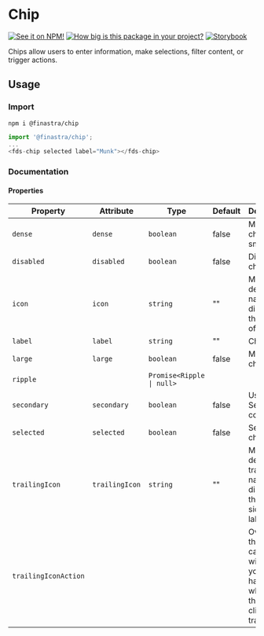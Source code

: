 # Chip

[![See it on NPM!](https://img.shields.io/npm/v/@finastra/chip?style=for-the-badge)](https://www.npmjs.com/package/@finastra/chip)
[![How big is this package in your project?](https://img.shields.io/bundlephobia/minzip/@finastra/chip?style=for-the-badge)](https://bundlephobia.com/result?p=@finastra/chip')
[![Storybook](https://shields.io/badge/-Play%20with%20this%20web%20component-2a0481?logo=storybook&style=for-the-badge)](https://finastra.github.io/finastra-design-system/?path=/story/data-display-chip--default)


Chips allow users to enter information, make selections, filter content, or trigger actions.

## Usage

### Import

```
npm i @finastra/chip
```

```ts
import '@finastra/chip';
...
<fds-chip selected label="Munk"></fds-chip>
```


### Documentation
<!-- DOC -->
#### Properties

| Property             | Attribute      | Type                      | Default | Description                                      |
|----------------------|----------------|---------------------------|---------|--------------------------------------------------|
| `dense`              | `dense`        | `boolean`                 | false   | Make the chip smaller.                           |
| `disabled`           | `disabled`     | `boolean`                 | false   | Disable a chip.                                  |
| `icon`               | `icon`         | `string`                  | ""      | Material design icon name to display in the left side of the label |
| `label`              | `label`        | `string`                  | ""      | Chip label                                       |
| `large`              | `large`        | `boolean`                 | false   | Make the chip bigger.                            |
| `ripple`             |                | `Promise<Ripple \| null>` |         |                                                  |
| `secondary`          | `secondary`    | `boolean`                 | false   | Use Secondary color.                             |
| `selected`           | `selected`     | `boolean`                 | false   | Select a chip                                    |
| `trailingIcon`       | `trailingIcon` | `string`                  | ""      | Material design trailing icon name to display in the right side of the label |
| `trailingIconAction` |                |                           |         | Override this callback with what you want to happen whenever there's a click on the trailing icon |
<!-- /DOC -->